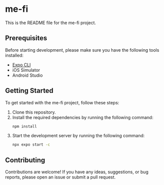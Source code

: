 
# me-fi

This is the README file for the me-fi project.

## Prerequisites

Before starting development, please make sure you have the following tools installed:

- [Expo CLI](https://docs.expo.dev/get-started/installation/#recommended-tools)
- iOS Simulator
- Android Studio

## Getting Started

To get started with the me-fi project, follow these steps:

1. Clone this repository.
2. Install the required dependencies by running the following command:
   ```bash
   npm install
   ```
3. Start the development server by running the following command:
   ```bash
   npx expo start -c
   ```

## Contributing

Contributions are welcome! If you have any ideas, suggestions, or bug reports, please open an issue or submit a pull request.

